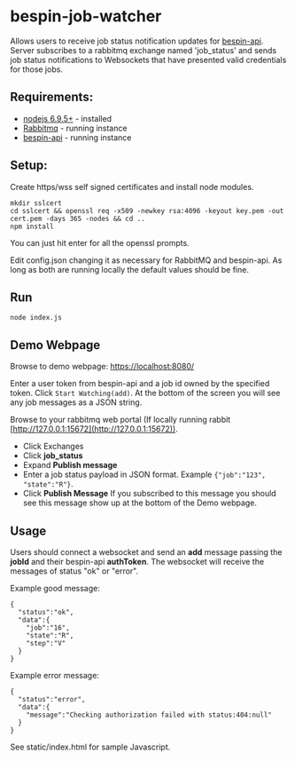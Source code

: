 # bespin-job-watcher
Allows users to receive job status notification updates for [bespin-api](https://github.com/Duke-GCB/bespin-api).
Server subscribes to a rabbitmq exchange named 'job_status' and sends job status notifications to Websockets
that have presented valid credentials for those jobs.

## Requirements:
- [nodejs 6.9.5+](https://nodejs.org/en/) - installed 
- [Rabbitmq](http://www.rabbitmq.com/) - running instance
- [bespin-api](https://github.com/Duke-GCB/bespin-api) - running instance

## Setup:
Create https/wss self signed certificates and install node modules.
```
mkdir sslcert
cd sslcert && openssl req -x509 -newkey rsa:4096 -keyout key.pem -out cert.pem -days 365 -nodes && cd ..
npm install
```
You can just hit enter for all the openssl prompts.

Edit config.json changing it as necessary for RabbitMQ and bespin-api. 
As long as both are running locally the default values should be fine.

## Run
```
node index.js
```

## Demo Webpage
Browse to demo webpage: [https://localhost:8080/](https://localhost:8080/)

Enter a user token from bespin-api and a job id owned by the specified token.
Click `Start Watching(add)`.
At the bottom of the screen you will see any job messages as a JSON string.

Browse to your rabbitmq web portal (If locally running rabbit [http://127.0.0.1:15672](http://127.0.0.1:15672)).
- Click Exchanges
- Click __job_status__
- Expand __Publish message__ 
- Enter a job status payload in JSON format. Example `{"job":"123", "state":"R"}`.
- Click __Publish Message__
If you subscribed to this message you should see this message show up at the bottom of the Demo webpage.

## Usage
Users should connect a websocket and send an __add__ message passing the __jobId__ and their bespin-api __authToken__.
The websocket will receive the messages of status "ok" or "error".

Example good message:
```
{
  "status":"ok",
  "data":{
    "job":"16",
    "state":"R",
    "step":"V"
  }
}
```
Example error message:
```
{
  "status":"error",
  "data":{
    "message":"Checking authorization failed with status:404:null"
  }
}
```
See static/index.html for sample Javascript.
